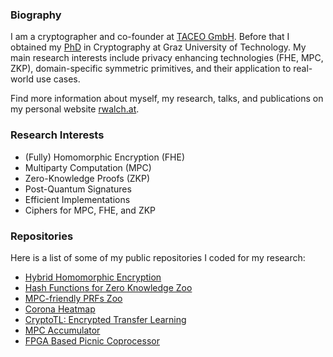 ### Biography

I am a cryptographer and co-founder at [TACEO GmbH](https://www.taceo.io/). Before that I obtained my [PhD](https://github.com/rw0x0/PhD) in Cryptography at Graz University of Technology. My main research interests include privacy enhancing technologies (FHE, MPC, ZKP), domain-specific symmetric primitives, and their application to real-world use cases.

Find more information about myself, my research, talks, and publications on my personal website [rwalch.at](https://rwalch.at/).

### Research Interests

- (Fully) Homomorphic Encryption (FHE)
- Multiparty Computation (MPC)
- Zero-Knowledge Proofs (ZKP)
- Post-Quantum Signatures
- Efficient Implementations
- Ciphers for MPC, FHE, and ZKP

### Repositories

Here is a list of some of my public repositories I coded for my research:

- [Hybrid Homomorphic Encryption](https://github.com/IAIK/hybrid-HE-framework)
- [Hash Functions for Zero Knowledge Zoo](https://extgit.iaik.tugraz.at/krypto/zkfriendlyhashzoo)
- [MPC-friendly PRFs Zoo](https://extgit.iaik.tugraz.at/krypto/mpc-zoo)
- [Corona Heatmap](https://github.com/IAIK/CoronaHeatMap)
- [CryptoTL: Encrypted Transfer Learning](https://github.com/IAIK/CryptoTL)
- [MPC Accumulator](https://github.com/IAIK/MPC-Accumulator)
- [FPGA Based Picnic Coprocessor](https://github.com/IAIK/Picnic-FPGA)
